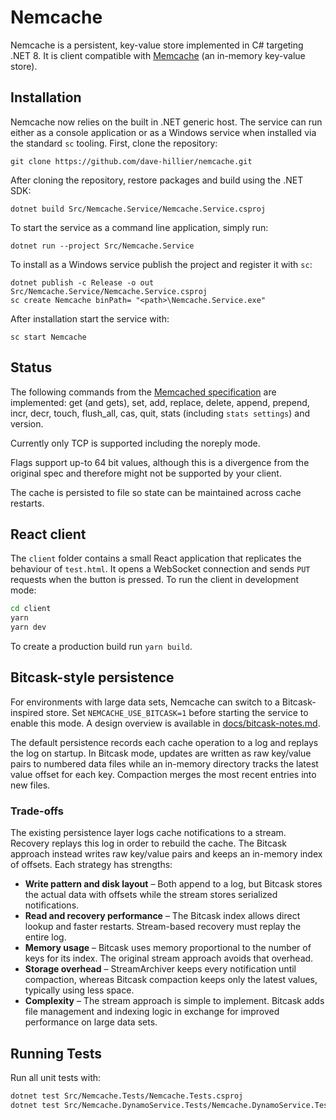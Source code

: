 # Nemcache

Nemcache is a persistent, key-value store implemented in C# targeting .NET 8.
It is client compatible with [Memcache](http://memcached.org/) (an in-memory key-value store).

## Installation

Nemcache now relies on the built in .NET generic host. The service can run
either as a console application or as a Windows service when installed via the
standard `sc` tooling.
First, clone the repository:
```
git clone https://github.com/dave-hillier/nemcache.git
```

After cloning the repository, restore packages and build using the .NET SDK:
```
dotnet build Src/Nemcache.Service/Nemcache.Service.csproj
```

To start the service as a command line application, simply run:
```
dotnet run --project Src/Nemcache.Service
```

To install as a Windows service publish the project and register it with `sc`:
```
dotnet publish -c Release -o out Src/Nemcache.Service/Nemcache.Service.csproj
sc create Nemcache binPath= "<path>\Nemcache.Service.exe"
```
After installation start the service with:
```
sc start Nemcache
```

## Status

The following commands from the [Memcached specification](https://raw.github.com/memcached/memcached/master/doc/protocol.txt)
are implemented: get (and gets), set, add, replace, delete, append, prepend, incr, decr, touch, flush_all, cas, quit, stats (including `stats settings`) and version.
 
Currently only TCP is supported including the noreply mode. 

Flags support up-to 64 bit values, although this is a divergence from the original spec and therefore might not be supported by your client.

The cache is persisted to file so state can be maintained across cache restarts.

## React client

The `client` folder contains a small React application that replicates the
behaviour of `test.html`. It opens a WebSocket connection and sends `PUT`
requests when the button is pressed. To run the client in development mode:

```bash
cd client
yarn
yarn dev
```

To create a production build run `yarn build`.


## Bitcask-style persistence

For environments with large data sets, Nemcache can switch to a Bitcask-inspired store.
Set `NEMCACHE_USE_BITCASK=1` before starting the service to enable this mode.
A design overview is available in [docs/bitcask-notes.md](docs/bitcask-notes.md).

The default persistence records each cache operation to a log and replays the log
on startup. In Bitcask mode, updates are written as raw key/value pairs to
numbered data files while an in-memory directory tracks the latest value offset
for each key. Compaction merges the most recent entries into new files.

### Trade-offs

The existing persistence layer logs cache notifications to a stream. Recovery
replays this log in order to rebuild the cache. The Bitcask approach instead
writes raw key/value pairs and keeps an in-memory index of offsets. Each
strategy has strengths:

* **Write pattern and disk layout** – Both append to a log, but Bitcask stores
  the actual data with offsets while the stream stores serialized notifications.
* **Read and recovery performance** – The Bitcask index allows direct lookup and
  faster restarts. Stream-based recovery must replay the entire log.
* **Memory usage** – Bitcask uses memory proportional to the number of keys for
  its index. The original stream approach avoids that overhead.
* **Storage overhead** – StreamArchiver keeps every notification until
  compaction, whereas Bitcask compaction keeps only the latest values, typically
  using less space.
* **Complexity** – The stream approach is simple to implement. Bitcask adds file
  management and indexing logic in exchange for improved performance on large
  data sets.

## Running Tests

Run all unit tests with:

```bash
dotnet test Src/Nemcache.Tests/Nemcache.Tests.csproj
dotnet test Src/Nemcache.DynamoService.Tests/Nemcache.DynamoService.Tests.csproj
```
